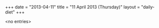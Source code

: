 +++
date = "2013-04-11"
title = "11 April 2013 (Thursday)"
layout = "daily-diet"
+++


\<no entries\>

